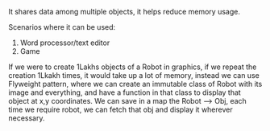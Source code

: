 It shares data among multiple objects, it helps reduce memory usage.

Scenarios where it can be used:
1. Word processor/text editor
2. Game

If we were to create 1Lakhs objects of a Robot in graphics, if we repeat the creation 1Lkakh times, it would take up a lot of memory, instead we can use Flyweight pattern, where we can create an immutable class of Robot with its image and everything, and have a function in that class to display that object at x,y coordinates.
We can save in a map the Robot --> Obj, each time we require robot, we can fetch that obj and display it wherever necessary.